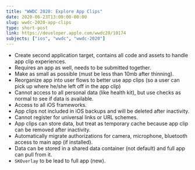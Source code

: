 ```yaml
---
title: "WWDC 2020: Explore App Clips"
date: 2020-06-23T13:00:00-00:00
slug: wwdc-2020-app-clips
type: short-post
link: https://developer.apple.com/wwdc20/10174
subjects: ["ios", "wwdc", "wwdc-2020"]
---
```


* Create second application target, contains all code and assets to handle app clip experiences.
* Requires an app as well, needs to be submitted together.
* Make as small as possible (must be less than 10mb after thinning).
* Reorganize app into user flows to better use app clips (so a user can pick up where he/she left off in the app clip)
* Cannot access to all personal data (like health kit), but use checks as normal to see if data is available.
* Access to all iOS frameworks.
* App clips not included in iOS backups and will be deleted after inactivity.
* Cannot register for universal links or URL schemes.
* App clips can store data, but treat as temporary cache because app clip can be removed after inactivity.
* Automatically migrate authorizations for camera, microphone, bluetooth access to main app (if installed).
* Data can be stored in a shared data container (not default) and full app can pull from it.
* `SKOverlay` to be lead to full app (new).